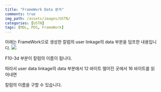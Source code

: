 ```yaml
---
title: "FrameWork Data 분석"
comments: true 
img_path: /assets/images/USTN/
categories: [USTN]
tags: [MDL, PDS, FrameWork]
---
```


아래는 FrameWork으로 생성한 칼럼의 user linkage의 data 부분을 덤프한 내용입니다.
![](2011-07-05-10.jpg)


F10-3d 부분이 칼럼의 이름이 됩니다.

따라서 user data linkage의 data 부분에서 12 바이트 떨어진 곳에서 16 바이트를 읽어내면

칼럼의 이름을 구할 수 있습니다.